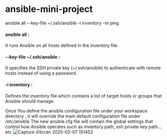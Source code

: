 # ansible-mini-project
ansible all --key-file ~/.ssh/ansible -i inventory -m ping
#### ansible all :
It runs Ansible on all hosts defined in the inventory file.
#### --key-file ~/.ssh/ansible :
It specifies the SSH private key (~/.ssh/ansible) to authenticate with remote hosts instead of using a password.
#### -i inventory :
Defines the inventory file which contains a list of target hosts or groups that Ansible should manage.

Once You define the ansible configuration file under your workspace directory , it will override the main default configuration file under /etc/ansible
The new ansible.cfg file will contain the global settings that control how Ansible operates such as inventory path, ssh private key path... etc
![Capture d’écran 2025-02-07 151452](https://github.com/user-attachments/assets/4855bfc3-e85f-4d10-824b-dbb6919b9261)
